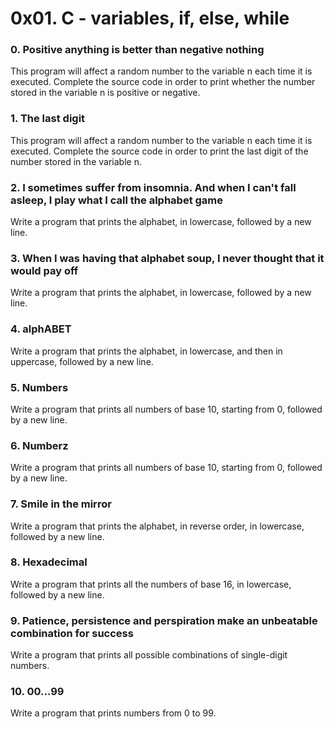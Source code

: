 # 0x01. C - variables, if, else, while


### 0. Positive anything is better than negative nothing

This program will affect a random number to the variable n each time it is executed. Complete the source code in order to print whether the number stored in the variable n is positive or negative.

### 1. The last digit

This program will affect a random number to the variable n each time it is executed. Complete the source code in order to print the last digit of the number stored in the variable n.

### 2. I sometimes suffer from insomnia. And when I can't fall asleep, I play what I call the alphabet game

Write a program that prints the alphabet, in lowercase, followed by a new line.

### 3. When I was having that alphabet soup, I never thought that it would pay off

Write a program that prints the alphabet, in lowercase, followed by a new line.

### 4. alphABET

Write a program that prints the alphabet, in lowercase, and then in uppercase, followed by a new line.

### 5. Numbers

Write a program that prints all numbers of base 10, starting from 0, followed by a new line.

### 6. Numberz

Write a program that prints all numbers of base 10, starting from 0, followed by a new line.

### 7. Smile in the mirror

Write a program that prints the alphabet, in reverse order, in lowercase, followed by a new line.

### 8. Hexadecimal

Write a program that prints all the numbers of base 16, in lowercase, followed by a new line.

### 9. Patience, persistence and perspiration make an unbeatable combination for success

Write a program that prints all possible combinations of single-digit numbers.

### 10. 00...99

Write a program that prints numbers from 0 to 99.
